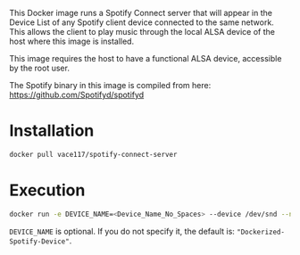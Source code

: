 This Docker image runs a Spotify Connect server that will appear in the Device List of any Spotify client device connected to the same network. This allows the client to play music through the local ALSA device of the host where this image is installed. 

This image requires the host to have a functional ALSA device, accessible by the root user.

The Spotify binary in this image is compiled from here: https://github.com/Spotifyd/spotifyd

Installation
============
```bash
docker pull vace117/spotify-connect-server
```

Execution
=========
```bash
docker run -e DEVICE_NAME=<Device_Name_No_Spaces> --device /dev/snd --net host vace117/spotify-connect-server
```

`DEVICE_NAME` is optional. If you do not specify it, the default is:   `"Dockerized-Spotify-Device"`.